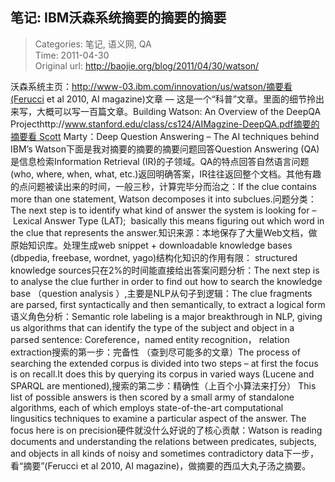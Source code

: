 笔记: IBM沃森系统摘要的摘要的摘要
---
    
> Categories: 笔记, 语义网, QA  
> Time: 2011-04-30  
> Original url: <http://baojie.org/blog/2011/04/30/watson/>
    
沃森系统主页：http://www-03.ibm.com/innovation/us/watson/摘要看(Ferucci et al 2010, AI magazine)文章 — 这是一个“科普”文章。里面的细节拎出来写，大概可以写一百篇文章。Building Watson: An Overview of the DeepQA Projecthttp://www.stanford.edu/class/cs124/AIMagzine-DeepQA.pdf摘要的摘要看 Scott Marty：Deep Question Answering – The AI techniques behind IBM’s Watson下面是我对摘要的摘要的摘要问题回答Question Answering (QA)是信息检索Information Retrieval (IR)的子领域。QA的特点回答自然语言问题(who, where, when, what, etc.)返回明确答案，IR往往返回整个文档。其他有趣的点问题被读出来的时间，一般三秒，计算完毕分而治之：If the clue contains more than one statement, Watson decomposes it into subclues.问题分类：The next step is to identify what kind of answer the system is looking for –  Lexical Answer Type (LAT);  basically this means figuring out which word in the clue that represents the answer.知识来源：本地保存了大量Web文档，做原始知识库。处理生成web snippet + downloadable knowledge bases (dbpedia, freebase, wordnet, yago)结构化知识的作用有限： structured knowledge sources只在2%的时间能直接给出答案问题分析：The next step is to analyse the clue further in order to find out how to search the knowledge base （question analysis ）,主要是NLP从句子到逻辑：The clue fragments are parsed, first syntactically and then semantically, to extract a logical form语义角色分析：Semantic role labeling is a major breakthrough in NLP, giving us algorithms that can identify the type of the subject and object in a parsed sentence: Coreference，named entity recognition， relation extraction搜索的第一步：完备性 （查到尽可能多的文章）The process of searching the extended corpus is divided into two steps – at first the focus is on recall.It does this by querying its corpus in varied ways (Lucene and SPARQL are mentioned),搜索的第二步：精确性（上百个小算法来打分） This list of possible answers is then scored by a small army of standalone algorithms, each of which employs state-of-the-art computational lingusitics techniques to examine a particular aspect of the answer. The focus here is on precision硬件就没什么好说的了核心贡献：Watson is reading documents and understanding the relations between predicates, subjects, and objects in all kinds of noisy and sometimes contradictory data下一步，看“摘要”(Ferucci et al 2010, AI magazine)，做摘要的西瓜大丸子汤之摘要。     
    